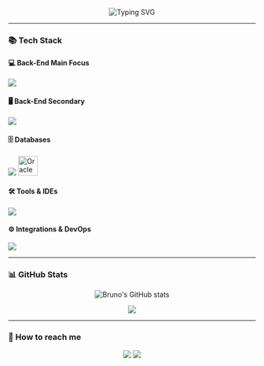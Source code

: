 <p align="center">
  <img src="https://readme-typing-svg.demolab.com?font=Fira+Code&weight=500&pause=1000&color=00F7FF&center=true&vCenter=true&width=435&lines=HELLO%2C+My+name+is+Bruno+Barbosa;I'm+20+years+old;I'm+from+Brazil%2C+SP;I+am+a+Back-End+Developer;Be+welcome!+%3A)" alt="Typing SVG" />
</p>

---

### 📚 Tech Stack

#### 💻 Back-End Main Focus
<p>
  <img src="https://skillicons.dev/icons?i=java,spring" />
</p>

#### 🖥️ Back-End Secondary
<p>
  <img src="https://skillicons.dev/icons?i=c,python,spring,dotnet" />
</p>

#### 🗄️ Databases
<p>
  <img src="https://skillicons.dev/icons?i=mysql,mongodb,firebase,sqlite" />
  <img src="https://img.icons8.com/color/48/000000/oracle-logo.png" alt="Oracle" width="40"/>
</p>

#### 🛠️ Tools & IDEs
<p>
  <img src="https://skillicons.dev/icons?i=postman,figma,linux,vscode,visualstudio,idea,pycharm,eclipse" />
</p>

#### ⚙️ Integrations & DevOps
<p>
  <img src="https://skillicons.dev/icons?i=git,docker,github,aws,azure" />
</p>

---

### 📊 GitHub Stats

<p align="center">
  <img src="https://github-readme-stats.vercel.app/api?username=dannzini&show_icons=true&theme=tokyonight" alt="Bruno's GitHub stats" />
</p>

<p align="center">
  <img src="https://github-readme-stats.vercel.app/api/top-langs/?username=dannzini&layout=compact&theme=tokyonight" />
</p>

---

### 🔗 How to reach me

<p align="center">
  <a href="https://www.linkedin.com/in/dannzini"><img src="https://skillicons.dev/icons?i=linkedin" /></a>
  <a href="mailto:bruno.dannzini@gmail.com">
    <img src="https://skillicons.dev/icons?i=gmail" />
  </a>
</p>
